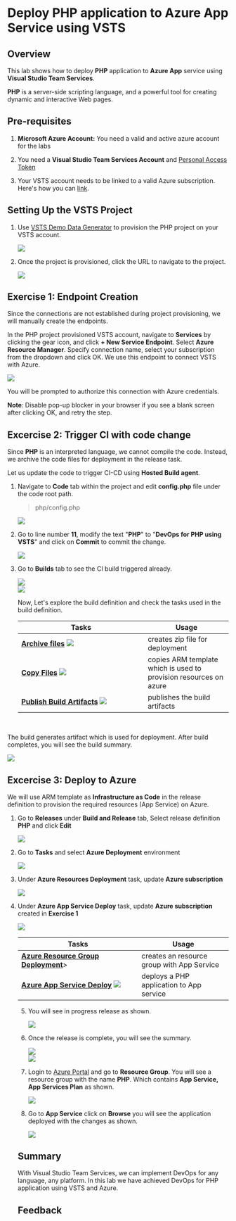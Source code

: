 # Deploy PHP application to Azure App Service using VSTS

## Overview

This lab shows how to deploy **PHP** application to **Azure App** service using **Visual Studio Team Services**.

**PHP** is a server-side scripting language, and a powerful tool for creating dynamic and interactive Web pages.

## Pre-requisites

 1. **Microsoft Azure Account:**  You need a valid and active azure account for the labs
 
 2.  You need a **Visual Studio Team Services Account** and <a href="https://docs.microsoft.com/en-us/vsts/accounts/use-personal-access-tokens-to-authenticate">Personal Access Token</a>

 3. Your VSTS account  needs to be linked to a valid Azure subscription. Here's how you can <a href="https://docs.microsoft.com/en-us/vsts/billing/set-up-billing-for-your-account-vs#link-an-azure-subscription-to-your-vsts-account-for-billing" target=_blank>link</a>.

 ## Setting Up the VSTS Project

1. Use <a href="https://vstsdemobuildersite.azurewebsites.net/?name=PHP" target="_blank">VSTS Demo Data Generator</a> to provision the PHP project on your VSTS account.

   <img src="images/vstsdemogen.png">


2. Once the project is provisioned, click the URL to navigate to the project.

   <img src="images/vsts_demogenerator_create.png">


## Exercise 1: Endpoint Creation
Since the connections are not established during project provisioning, we will manually create the endpoints.

In the PHP project provisioned VSTS account, navigate to **Services** by clicking the gear icon, and click  **+ New Service Endpoint**. Select **Azure Resource Manager**. Specify connection name, select your subscription from the dropdown and click OK. We use this endpoint to connect VSTS with Azure.

   <img src="images/services_endpoint.png">


You will be prompted to authorize this connection with Azure credentials.

**Note**: Disable pop-up blocker in your browser if you see a blank screen after clicking OK, and retry the step.


## Excercise 2: Trigger CI with code change

Since **PHP** is an interpreted language, we cannot compile the code. Instead, we archive the code files for deployment in the release task.

Let us update the code to trigger CI-CD using **Hosted Build agent**.

1. Navigate to **Code** tab within the project and edit **config.php** file under the code root path.

   >php/config.php

   <img src="images/code1.png">

2. Go to line number **11**, modify the text "**PHP**" to "**DevOps for PHP using VSTS**" and click on **Commit** to commit the change.

   <img src="images/code_editing.png">

3. Go to **Builds** tab to see the CI build triggered already.

   <img src="images/build.png">

   <br/>

   <img src="images/in_progress_build.png">


   Now, Let's explore the build definition and check the tasks used in the build definition. 

   <table width="100%">
   <thead>
      <tr>
         <th width="60%"><b>Tasks</b></th>
         <th><b>Usage</b></th>
      </tr>
   </thead>
   <tr>
      <td><a href="https://docs.microsoft.com/en-us/vsts/build-release/tasks/utility/archive-files"><b>Archive files</b></a> <img src="images/Archive.png"></td>
      <td>creates zip file for deployment</td>
   </tr>
   <tr>
      <td><a href="https://docs.microsoft.com/en-gb/vsts/build-release/tasks/utility/copy-files"><b>Copy Files</b></a> <img src="images/copyfiles.png"></td>
      <td>copies ARM template which is used to provision resources on azure </td>
   </tr>
   <tr>
      <td><a href="https://docs.microsoft.com/en-gb/vsts/build-release/tasks/utility/publish-build-artifacts"><b>Publish Build Artifacts</b></a> <img src="images/PublishArtifact.png"> </td>
      <td> publishes the build artifacts </td>
   </tr>
   </table>

   <br/>

The build generates artifact which is used for deployment. After build completes, you will see the build summary.

  <img src="images/build_summary.png">

## Excercise 3: Deploy to Azure

We will use ARM template as **Infrastructure as Code**  in the release definition to provision the required resources (App Service) on Azure.
 
1. Go to **Releases** under **Build and Release** tab, Select release definition **PHP** and click **Edit**

   <img src="images/release_def.png">
 

2. Go to **Tasks** and select **Azure Deployment** environment

   <img src="images/azuredeployment.png">

3. Under **Azure Resources Deployment** task, update **Azure subscription**

   <img src="images/azure_sub.png">

4. Under **Azure App Service Deploy** task, update **Azure subscription** created in **Exercise 1** 

   <img src="images/azure_app_service.png">



   <table width="100%">
   <thead>
      <tr>
         <th width="57%"><b>Tasks</b></th>
         <th><b>Usage</b></th>
      </tr>
   </thead>
   <tr>
      <td><a href="https://github.com/Microsoft/vsts-tasks/blob/master/Tasks/AzureResourceGroupDeployment/README.md"><b>Azure Resource Group Deployment</b></a>></td>
      <td>creates an resource group with App Service  </td>
   </tr>
   <tr>
      <td><a href="https://github.com/Microsoft/vsts-tasks/blob/master/Tasks/AzureRmWebAppDeployment/README.md"><b>Azure App Service Deploy</b></a> <img src="images/webapp.png"> </td>
      <td>deploys a PHP application to App service</td>
   </tr>
   <tr>
  </table>


5. You will see in progress release as shown.

   <img src="images/release_in_progress.png">

6. Once the release is complete, you  will see the summary.

   <img src="images/release_summary.png">

   <br/>

   <img src="images/release_logs.png">

7. Login to [Azure Portal](https://portal.azure.com) and go to  **Resource Group**. You will see a resource group with the name **PHP**. Which contains **App Service, App Services Plan** as shown.

   <img src="images/azure.png">

8. Go to **App Service** click on **Browse** you will see the application deployed with the changes as shown.

   <img src="images/website_php.png">

## Summary
  
With Visual Studio Team Services, we can implement DevOps for any language, any platform. In this lab we have achieved DevOps for PHP application using VSTS and Azure. 

## Feedback 

